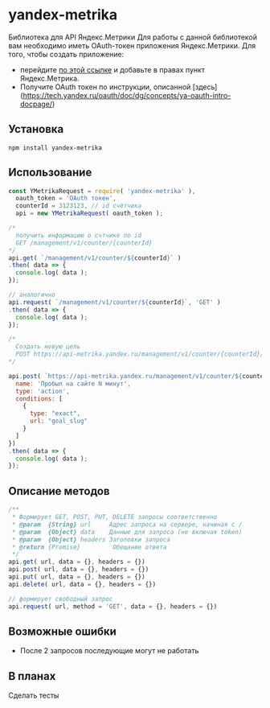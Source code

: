 # yandex-metrika
Библиотека для API Яндекс.Метрики 
Для работы с данной библиотекой вам необходимо иметь OAuth-токен приложения Яндекс.Метрики. 
Для того, чтобы создать приложение:
- перейдите [по этой ссылке](https://oauth.yandex.ru/client/new) и добавьте в правах пункт Яндекс.Метрика.
- Получите OAuth токен по инструкции, описанной [здесь] (https://tech.yandex.ru/oauth/doc/dg/concepts/ya-oauth-intro-docpage/)

## Установка
```
npm install yandex-metrika
```
## Использование

```javascript
const YMetrikaRequest = require( 'yandex-metrika' ),
  oauth_token = 'OAuth токен',
  counterId = 3123123, // id счётчика
  api = new YMetrikaRequest( oauth_token );

/* 
  получить информацию о счтчике по id
  GET /management/v1/counter/{counterId}
*/
api.get( `/management/v1/counter/${counterId}` )
.then( data => {
  console.log( data );
});

// аналогично
api.request( `/management/v1/counter/${counterId}`, 'GET' )
.then( data => {
  console.log( data );
});

/* 
  Создать новую цель
  POST https://api-metrika.yandex.ru/management/v1/counter/{counterId}/goals
*/

api.post( `https://api-metrika.yandex.ru/management/v1/counter/${counterId}/goals`, {
  name: 'Пробыл на сайте N минут',
  type: 'action',
  conditions: [
    {
      type: "exact",
      url: "goal_slug"
    }
  ]
})
.then( data => {
  console.log( data );
});

```

## Описание методов

```javascript
/**
 * Формирует GET, POST, PUT, DELETE запросы соответственно
 * @param  {String} url     Адрес запроса на сервере, начиная с /
 * @param  {Object} data    Данные для запроса (не включая token)
 * @param  {Object} headers Заголовки запроса
 * @return {Promise}         Обещание ответа
 */
api.get( url, data = {}, headers = {})
api.post( url, data = {}, headers = {})
api.put( url, data = {}, headers = {})
api.delete( url, data = {}, headers = {})

// формирует свободный запрос
api.request( url, method = 'GET', data = {}, headers = {})
```

## Возможные ошибки

- После 2 запросов последующие могут не работать

## В планах

Сделать тесты
